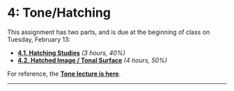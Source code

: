 # 4: Tone/Hatching

This assignment has two parts, and is due at the beginning of class on Tuesday, February 13: 

* [**4.1. Hatching Studies**](#41-hatching-studies) *(3 hours, 40%)*
* [**4.2. Hatched Image / Tonal Surface**](#42-hatched-image-tonal-surface) *(4 hours, 50%)*

For reference, the [**Tone lecture is here**](https://github.com/golanlevin/DrawingWithMachines/blob/main/lectures/topics/tone/README.md).

<!--

---

## 4.1. Hatching Studies

*Please read this prompt all the way to the end, before you start any drawing or coding. The purpose of this prompt is for you to develop foundational skills in controlling value and tone.*

*First, a warmup exercise*: By hand, with a pen and paper, **draw** some hatching studies (i.e., ways of approximating gray tones using assemblies of lines, in order to fill areas of paper). Specifically: **Generate** 9 different hand-drawn hatching concepts or styles (say, in a 3×3 grid)—starting with the most obvious and simple hatching methods, and aiming for some more exotic hatching methods that you might not have any idea how to implement in code. For each hatching style/concept, draw a "value scale" in which you explore how that method achieves variations in density.

![value-scale-3-subset.jpg](img/value-scale-3-subset.jpg)

*Now*: 

* Write code to **implement** four different methods of hatching. You're not required to implement any method that you sketched earlier, but you're welcome to do so.
* For each hatching method, **create** a value scale (gradient sequence) of five adjacent one-inch squares, with evenly-spaced gray values of 10%, 30%, 50%, 70%, 90%. Some inspirations can be seen [below](#hatch-inspo).
* **Export** a single SVG with all four hatching sequences, and **plot** this using a thin black pen on a sheet of heavy white paper. *(Alternatively, you may use a white pen on black paper.)* If you use 11x8.5" paper, you will have the option to use the (fast) [HP7475a plotter (instructions here)](https://github.com/golanlevin/DrawingWithMachines/blob/main/machines/hp7475a/README.md).
* **Create** a Discord post in the *#5a-hatching-studies* channel.
* (*5 points*) In your Discord post, **embed** a photo of your 3×3 grid of handmade sketches.
* (*40 points, i.e. 10 points for each of the four methods*) In your Discord post, **embed** a photograph of your plot with the four computer-generated value sequences.
* (*5 points*) In your Discord post, please **write** a sentence to describe each of your hatching methods, and what you learned making them. Did you have any surprises? Remember to give credit to any external code sources you may have used.

**In your designs,** 

* **Consider** methods like: hatching, cross-hatching, scribbling, scumbling, stippling, fill patterns, or other creative methods of your own design. If you're feeling ambitious and self-directed, this is a perfect opportunity to explore how you can create hatching techiques using things like Perlin noise flow fields, physics simulations (e.g. particle systems, Lloyd's relaxation), typography (e.g. Hershey fonts), etc. 
* **Consider** how you can productively control and contrast properties like: line direction, line density, line length, line curvature, line thickness, and line duty cycle (dashes) to produce different hatches with different characters. Consider how you can control the variation (e.g. randomness, or standard deviations) of these properties. *Do any of your hatching methods have more than one expressive variable (apart from value/density)*? 
* **"Easement" 1:** For up to two of of your hatching methods, you are permitted to integrate “readymade” hatching code into your project (i.e., literally made by someone else — such as you might find in a high-level library like e.g. [PEmbroider](https://github.com/CreativeInquiry/PEmbroider), Cartopy, PyGeode, or [PySLM](https://github.com/drlukeparry/pyslm)). You may use such a library for no more than two of your four different hatch methods. An example project using PEmbroider is given [here](pembroider-example.md). Note that using an external library will not necessarily save you any time (*why*?).
* **Easement 2:** For one of your hatching methods, feel free to implement the following extremely simple method shown immediately below, using parallel lines.  I have posted the code for this method [here](https://editor.p5js.org/golan/sketches/4KhqqgP7l) in case you'd like to peek at an example solution.

![simple-line-hatching.png](img/simple-line-hatching.png)

### Hatchspo 

![joanie_lemercier_hatching.jpg](img/joanie_lemercier_hatching.jpg)

![hatch-inspo.jpg](img/hatch-inspo.jpg)

![lars-wander-axidraw-hatches.jpg](img/lars-wander-axidraw-hatches.jpg)<br />*AxiDraw hatching by Lars Wander.*


---

## 4.2. Hatched Image / Tonal Surface

(*4 hours, 50%*). In this exercise, you will devise a method to render a continuous-tone image using the plotter. The objectives of this project are: 

1. To learn how to represent gradations of continuous tone through *hatching*, dithering, halftones, or related techniques, and
2. Potentially (depending on your goals) to learn how to convert or transduce *raster* images into *vector* representations.

### Ground Rules

To be very clear: for this project, you may choose between "**converting**" a pixel-based image into a hatched vector design, or **generating** a hatched surface directly, using algorithmic techniques.

Some special rules apply if you are converting a pixel-based image into a plottable design:

* If you choose to convert a pixel-based image, you may use any *type* of pixel-based source image, such as a video, photograph, drawing, AI-synthesized image, or shader.
* If you choose to convert a pixel-based image, it must be *an image you created or captured yourself* (such as with a camera, scanner, paint program, etc.). (The main point is that you are not permitted to just download some photo off the internet.)
* If you choose to convert a pixel-based image, give consideration to the relationship between your subject (*who/what*) and your hatching method (*how*). Ideally, these will be tightly coupled: you will choose a photo for a specific rendering treatment, and/or develop a rendering treatment for a specific photo. I recommend depicting a subject in which you have some meaningful personal investment, such as a portrait of someone you know personally (friend, family, self). 
* You may not create a portrait of a celebrity, nor of the professor, please.

### Requirements

* **Write** code to create a "hatched surface". You could implement a hatching method to transduce a continuous-tone image into a vector file, or you may synthesize a hatched vector design entirely from scratch, using generative techniques.
* **Plot** the result. You may plot using any colors of pen and paper you like, but it is suggested (for purely practical reasons) that you **limit** yourself to one color of pen. **Remember** that your plot may take several hours to execute. 
* **Create** a Discord post in the *#42-hatched-image* channel.
* **Embed** a scan or photograph of your plotter drawing in your Discord post. If you derived your hatched design on a source photograph, **embed** a copy of your original source photo as well.
* **Write** a couple sentences about your process in your Discord post. Evaluate your work.
* **Submit** high-quality documentation of your project to [this Google Form]() (TBA).
* **Bring** your work to class on Wednesday 9/17 for pinup. 

-->

<!-- 

Code: 

**SAMPLE CODE.** Here is some sample code to get you started: 

* [weighted rejection sampling of an image](https://editor.p5js.org/golan/sketches/qmdA2b2_Y) in p5.js 
* [line hatching in grid-based image subdivision](https://editor.p5js.org/golan/sketches/CQmqp4JTQ) in p5.js
* [line hatching in grid-based image subdivision](photo_grid_hatching_java/photo_grid_hatching_java.pde) in Processing (Java)
* [line hatching in grid-based image subdivision](photo_grid_hatching_py/photo_grid_hatching_py.pyde) in Processing (Python)
* [Axis-Aligned Polygon Hatching in Processing (Java)](axis_aligned_hatching_java/axis_aligned_hatching_java.pde)

-->

---

<!-- 
PAST VERSIONS: 
2021: https://courses.ideate.cmu.edu/60-428/f2021/offerings/4-hatching/
2021: https://courses.ideate.cmu.edu/60-428/f2021/index.html%3Fp=823.html
2024: https://github.com/golanlevin/DrawingWithMachines/blob/main/assignments/2024/05_tone/README.md
-->